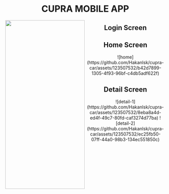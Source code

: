 <h1 align="center">
CUPRA MOBILE APP
</h1>

<p align="left">
  <img align="left" src="[https://github.com/cnrture/BooksApp/blob/main/Screenshots/sign_in.png](https://github.com/Hakanlsk/cupra-car/assets/123507532/6a9d9ddc-3821-40e2-835b-540f87812382)" width="250" height="530"/>
</p>

<h2 align="center">
Login Screen
</h2>

<h2 align="center">
Home Screen
</h2>

<p align="center">
![home](https://github.com/Hakanlsk/cupra-car/assets/123507532/b42d7899-1305-4f93-96bf-c4db5adf622f)
</p>

<h2 align="center">
Detail Screen
</h2>

<p align="center">
![detail-1](https://github.com/Hakanlsk/cupra-car/assets/123507532/8eba8a4d-ed4f-49c7-80fd-caf3274d77ba)
![detail-2](https://github.com/Hakanlsk/cupra-car/assets/123507532/ec25fb50-07ff-44a0-98b3-134ec551850c)
</p>




